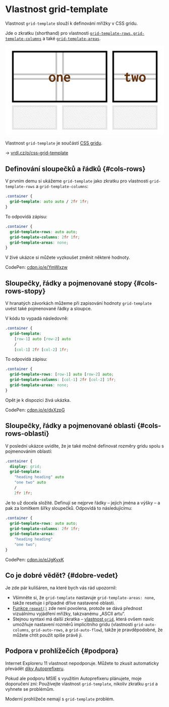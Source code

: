 # Vlastnost grid-template

Vlastnost `grid-template` slouží k definování mřížky v CSS gridu.

Jde o zkratku (shorthand) pro vlastnosti [`grid-template-rows`, `grid-template-columns`](css-grid-template-rows-columns.md) a také [`grid-template-areas`](css-grid-template-areas.md).

<div class="connected" markdown="1">

![Vlastnost grid-template-areas](../dist/images/medium/vdlayout/schema-css-grid-template.png)

<div class="web-only" markdown="1">

Vlastnost `grid-template` je součástí [CSS gridu](css-grid.md).

</div>

<div class="ebook-only" markdown="1">

→ [vrdl.cz/p/css-grid-template](https://www.vzhurudolu.cz/prirucka/css-grid-template)

</div>

</div>

## Definování sloupečků a řádků {#cols-rows}

V prvním demu si ukážeme `grid-template` jako zkratku pro vlastnosti `grid-template-rows` a `grid-template-columns`:

```css
.container {
  grid-template: auto auto / 2fr 1fr;
}  
```

To odpovídá zápisu:

```css
.container {
  grid-template-rows: auto auto;
  grid-template-columns: 2fr 1fr;
  grid-template-areas: none;
}
```

V živé ukázce si můžete vyzkoušet změnit některé hodnoty.

CodePen: [cdpn.io/e/YmWxzw](https://codepen.io/machal/pen/YmWxzw?editors=1100)

## Sloupečky, řádky a pojmenované stopy {#cols-rows-stopy}

V hranatých závorkách můžeme při zapisování hodnoty `grid-template` uvést také pojmenované řádky a sloupce.

<!-- AdSnippet -->

V kódu to vypadá následovně:

```css
.container {
  grid-template:
    [row-1] auto [row-2] auto
    / 
    [col-1] 2fr [col-2] 1fr;
```

To odpovídá zápisu:

```css
.container {
  grid-template-rows: [row-1] auto [row-2] auto;
  grid-template-columns: [col-1] 2fr [col-2] 1fr;  
  grid-template-areas: none;
}
```

Opět je k dispozici živá ukázka.

CodePen: [cdpn.io/e/dxXzpG](https://codepen.io/machal/pen/dxXzpG?editors=1100)

## Sloupečky, řádky a pojmenované oblasti {#cols-rows-oblasti}

V poslední ukázce uvidíte, že je také možné definovat rozměry gridu spolu s pojmenováním oblastí:

```css
.container {
  display: grid;
  grid-template:
    "heading heading" auto
    "one two" auto
    /
    2fr 1fr;
```

Je to už docela složité. Definují se nejprve řádky – jejich jména a výšky – a pak za lomítkem šířky sloupečků. Odpovídá to následujícímu:

```css
.container {
  grid-template-rows: auto auto;
  grid-template-columns: 2fr 1fr;  
  grid-template-areas:
    "heading heading"
    "one two";
}
```

CodePen: [cdpn.io/e/JgKyxK](https://codepen.io/machal/pen/JgKyxK?editors=1100)

## Co je dobré vědět? {#dobre-vedet}

Je zde pár kulišáren, na které bych vás rád upozornil:

- Všimněte si, že `grid-template` nastavuje `grid-template-areas: none`, takže resetuje i případné dříve nastavené oblasti.
- [Funkce `repeat()`](css-repeat.md) zde není povolena, protože se dává přednost vizuálnímu vyjádření mřížky, takzvanému „ASCII artu“.
- Stejnou syntaxi má další zkratka – [vlastnost `grid`](css-grid-zkratka.md), která ovšem navíc umožňuje nastavení rozměrů implicitního gridu (vlastnosti `grid-auto-columns`, `grid-auto-rows`, a `grid-auto-flow`), takže je pravděpodobné, že můžete chtít použít spíše právě ji.

## Podpora v prohlížečích {#podpora}

Internet Exploreru 11 vlastnost nepodporuje. Můžete to zkusit automaticky převádět [díky Autoprefixeru](css-grid-msie.md).

Pokud ale podporu MSIE s využitím Autoprefixeru plánujete, moje doporučení zní: Používejte vlastnost `grid-template`, nikoliv zkratku `grid` a vyhnete se problémům.

Moderní prohlížeče nemají s `grid-template` problém.

<!-- AdSnippet -->
